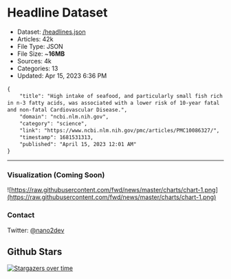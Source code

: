 # Headline Dataset

- Dataset: [/headlines.json](https://raw.githubusercontent.com/fwd/news/master/headlines.json) 
- Articles: 42k
- File Type: JSON
- File Size: ~**16MB**
- Sources: 4k
- Categories: 13
- Updated: Apr 15, 2023 6:36 PM

```
{
    "title": "High intake of seafood, and particularly small fish rich in n-3 fatty acids, was associated with a lower risk of 10-year fatal and non-fatal Cardiovascular Disease.",
    "domain": "ncbi.nlm.nih.gov",
    "category": "science",
    "link": "https://www.ncbi.nlm.nih.gov/pmc/articles/PMC10086327/",
    "timestamp": 1681531313,
    "published": "April 15, 2023 12:01 AM"
}
```

---

### Visualization (Coming Soon)

![https://raw.githubusercontent.com/fwd/news/master/charts/chart-1.png](https://raw.githubusercontent.com/fwd/news/master/charts/chart-1.png)

### Contact 

Twitter: [@nano2dev](https://twitter.com/nano2dev)

## Github Stars

[![Stargazers over time](https://starchart.cc/fwd/news.svg)](https://starchart.cc/fwd/news)
